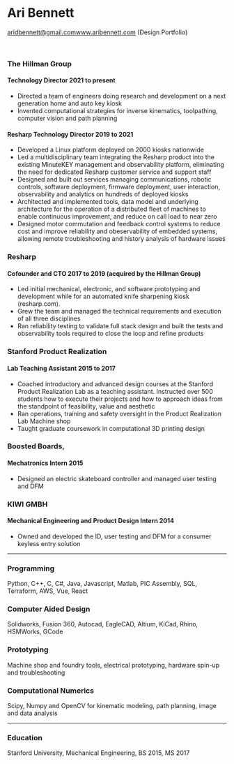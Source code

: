 # Ari Bennett
aridbennett@gmail.com<span>www.aribennett.com (Design Portfolio)</span> 

<br>

### The Hillman Group
#### Technology Director <span>2021 to present</span> 
* Directed a team of engineers doing research and development on a next generation home and auto key kiosk 
* Invented computational strategies for inverse kinematics, toolpathing, computer vision and path planning
#### Resharp Technology Director <span>2019 to 2021</span> 
* Developed a Linux platform deployed on 2000 kiosks nationwide
* Led a multidisciplinary team integrating the Resharp product into the existing MinuteKEY management and observability platform, eliminating the need for dedicated Resharp customer service and support staff
* Designed and built out services managing communications, robotic controls, software deployment, firmware deployment, user interaction, observability and analytics on hundreds of deployed kiosks
* Architected and implemented tools, data model and underlying architecture for the operation of a distributed fleet of machines to enable continuous improvement, and reduce on call load to near zero
* Designed motor commutation and feedback control systems to reduce cost and improve reliability and obeservability of embedded systems, allowing remote troubleshooting and history analysis of hardware issues
### Resharp 
#### Cofounder and CTO  <span>2017 to 2019 (acquired by the Hillman Group)</span>
* Led initial mechanical, electronic, and software prototyping and development while for an automated knife sharpening kiosk (resharp.com).
* Grew the team and managed the technical requirements and execution of all three disciplines
* Ran reliability testing to validate full stack design and built the tests and observability tools required to close the loop and refine products
### Stanford Product Realization 
#### Lab Teaching Assistant <span>2015 to 2017</span>
* Coached introductory and advanced design courses at the Stanford Product Realization Lab as a teaching assistant. Instructed over 500 students how to execute their projects and how to approach ideas from the standpoint of feasibility, value and aesthetic
* Ran operations, training and safety oversight in the Product Realization Lab Machine shop
* Taught graduate coursework in computational 3D printing design
### Boosted Boards, 
#### Mechatronics Intern <span>2015</span>  
* Designed an electric skateboard controller and managed user testing and DFM
### KIWI GMBH
#### Mechanical Engineering and Product Design Intern <span>2014</span> 
* Owned and developed the ID, user testing and DFM for a consumer keyless entry solution

---

### Programming
Python, C++, C, C#, Java, Javascript, Matlab, PIC Assembly, SQL, Terraform, AWS, Vue, React
### Computer Aided Design
Solidworks, Fusion 360, Autocad, EagleCAD, Altium, KiCad, Rhino, HSMWorks, GCode
### Prototyping
Machine shop and foundry tools, electrical prototyping, hardware spin-up and troubleshooting
### Computational Numerics
Scipy, Numpy and OpenCV for kinematic modeling, path planning, image and data analysis

---

### Education
Stanford University, Mechanical Engineering, BS 2015, MS 2017



